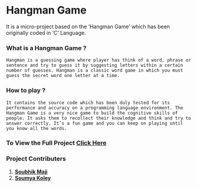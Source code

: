 # Hangman Game

It is a micro-project based on the ‘Hangman Game’ which has been originally coded in ‘C’ Language.


### What is a Hangman Game ?
```
Hangman is a guessing game where player has think of a word, phrase or sentence and try to guess it by suggesting letters within a certain number of guesses. Hangman is a classic word game in which you must guess the secret word one letter at a time. 
```

### How to play ?
```
It contains the source code which has been duly tested for its performance and accuracy on a programming language environment. The Hangman Game is a very nice game to build the cognitive skills of people. It asks them to recollect their knowledge and think and try to answer correctly. It’s a fun game and you can keep on playing until you know all the words.
```

### To View the Full Project [**Click Here**](https://github.com/shubhadeepmandal394/hangman-game/blob/master/doc/Hangman%20Game.pdf)

### Project Contributers
1. [**Soubhik Maji**](https://github.com/MacMaji007)
2. [**Soumya Koley**](https://github.com/Soumya1717)